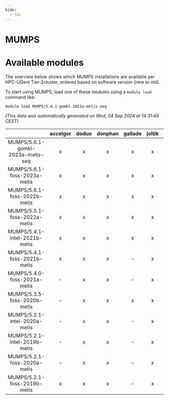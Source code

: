 ```yaml
---
hide:
  - toc
---
```


MUMPS
=====

# Available modules


The overview below shows which MUMPS installations are available per HPC-UGent Tier-2cluster, ordered based on software version (new to old).

To start using MUMPS, load one of these modules using a `module load` command like:

```shell
module load MUMPS/5.6.1-gomkl-2023a-metis-seq
```

*(This data was automatically generated on Wed, 04 Sep 2024 at 14:31:49 CEST)*  

| |accelgor|doduo|donphan|gallade|joltik|shinx|skitty|
| :---: | :---: | :---: | :---: | :---: | :---: | :---: | :---: |
|MUMPS/5.6.1-gomkl-2023a-metis-seq|x|x|x|x|x|x|x|
|MUMPS/5.6.1-foss-2023a-metis|x|x|x|x|x|x|x|
|MUMPS/5.6.1-foss-2022b-metis|x|x|x|x|x|-|x|
|MUMPS/5.5.1-foss-2022a-metis|x|x|x|x|x|-|x|
|MUMPS/5.4.1-intel-2021b-metis|x|x|x|x|x|-|x|
|MUMPS/5.4.1-foss-2021b-metis|x|x|x|-|x|-|x|
|MUMPS/5.4.0-foss-2021a-metis|-|x|x|-|x|-|x|
|MUMPS/5.3.5-foss-2020b-metis|-|x|x|x|x|-|x|
|MUMPS/5.2.1-intel-2020a-metis|-|x|x|-|x|-|x|
|MUMPS/5.2.1-intel-2019b-metis|-|x|x|-|x|-|x|
|MUMPS/5.2.1-foss-2020a-metis|-|x|x|-|x|-|x|
|MUMPS/5.2.1-foss-2019b-metis|x|x|x|-|x|-|x|
